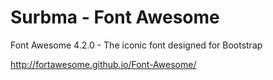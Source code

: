 Surbma - Font Awesome
===================

Font Awesome 4.2.0 - The iconic font designed for Bootstrap

http://fortawesome.github.io/Font-Awesome/
